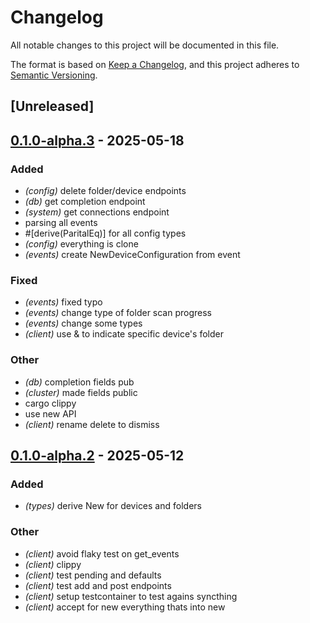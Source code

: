 # Changelog

All notable changes to this project will be documented in this file.

The format is based on [Keep a Changelog](https://keepachangelog.com/en/1.0.0/),
and this project adheres to [Semantic Versioning](https://semver.org/spec/v2.0.0.html).

## [Unreleased]

## [0.1.0-alpha.3](https://github.com/hertelukas/syncthing-rs/compare/syncthing-rs-v0.1.0-alpha.2...syncthing-rs-v0.1.0-alpha.3) - 2025-05-18

### Added

- *(config)* delete folder/device endpoints
- *(db)* get completion endpoint
- *(system)* get connections endpoint
- parsing all events
- #[derive(ParitalEq)] for all config types
- *(config)* everything is clone
- *(events)* create NewDeviceConfiguration from event

### Fixed

- *(events)* fixed typo
- *(events)* change type of folder scan progress
- *(events)* change some types
- *(client)* use & to indicate specific device's folder

### Other

- *(db)* completion fields pub
- *(cluster)* made fields public
- cargo clippy
- use new API
- *(client)* rename delete to dismiss

## [0.1.0-alpha.2](https://github.com/hertelukas/syncthing-rs/compare/syncthing-rs-v0.1.0-alpha.1...syncthing-rs-v0.1.0-alpha.2) - 2025-05-12

### Added

- *(types)* derive New for devices and folders

### Other

- *(client)* avoid flaky test on get_events
- *(client)* clippy
- *(client)* test pending and defaults
- *(client)* test add and post endpoints
- *(client)* setup testcontainer to test agains syncthing
- *(client)* accept for new everything thats into new
